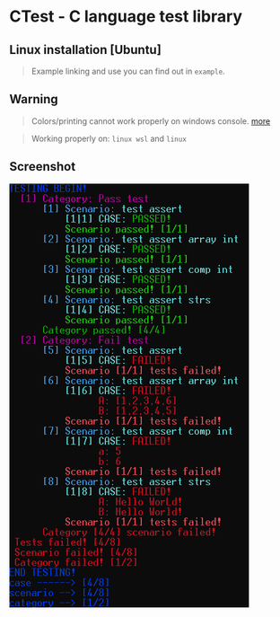 # CTest - C language test library

## Linux installation [Ubuntu]
> Example linking and use you can find out in `example`.

## Warning
> Colors/printing cannot work properly on windows console. [more](https://en.wikipedia.org/wiki/ANSI_escape_code#Colors)

> Working properly on: `linux wsl` and `linux`

## Screenshot
![screenshot](img/test.png)
